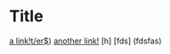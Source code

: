 # Title

[a link!](https://something.com/fsd)[t/er$](fd.dfds%#d))
[another link!](some-page.html)
[h]
[fds] (fdsfas)
